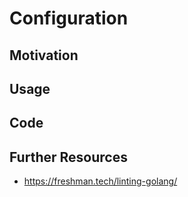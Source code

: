 # Configuration

## Motivation


## Usage 


## Code

## Further Resources
- https://freshman.tech/linting-golang/ 
